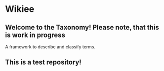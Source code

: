 # Wikiee

## Welcome to the Taxonomy! Please note, that this is work in progress

A framework to describe and classify terms.

## This is a test repository!
